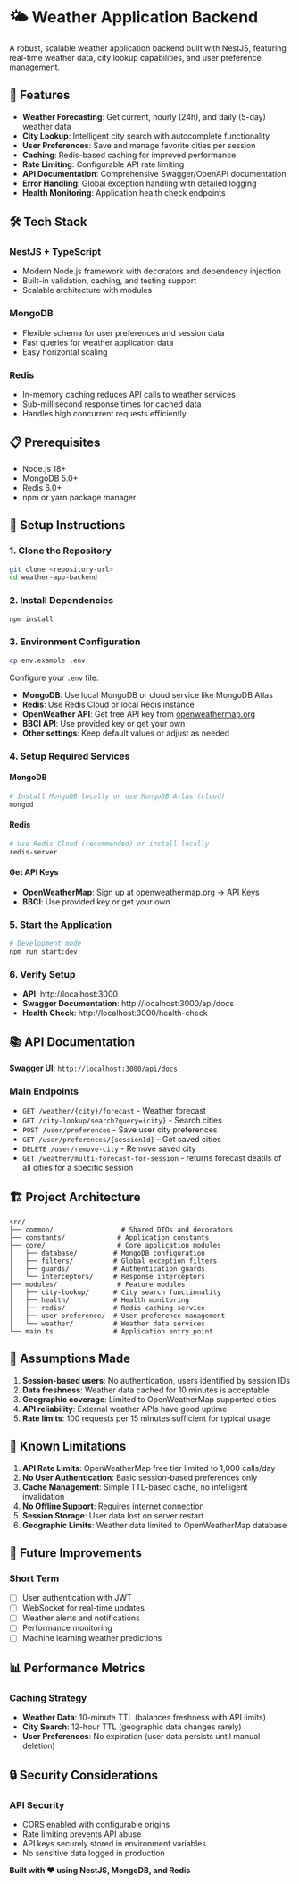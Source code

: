 # 🌤️ Weather Application Backend

A robust, scalable weather application backend built with NestJS, featuring real-time weather data, city lookup capabilities, and user preference management.

## 🚀 Features

- **Weather Forecasting**: Get current, hourly (24h), and daily (5-day) weather data
- **City Lookup**: Intelligent city search with autocomplete functionality
- **User Preferences**: Save and manage favorite cities per session
- **Caching**: Redis-based caching for improved performance
- **Rate Limiting**: Configurable API rate limiting
- **API Documentation**: Comprehensive Swagger/OpenAPI documentation
- **Error Handling**: Global exception handling with detailed logging
- **Health Monitoring**: Application health check endpoints

## 🛠️ Tech Stack

### **NestJS + TypeScript**
- Modern Node.js framework with decorators and dependency injection
- Built-in validation, caching, and testing support
- Scalable architecture with modules

### **MongoDB**
- Flexible schema for user preferences and session data
- Fast queries for weather application data
- Easy horizontal scaling

### **Redis**
- In-memory caching reduces API calls to weather services
- Sub-millisecond response times for cached data
- Handles high concurrent requests efficiently

## 📋 Prerequisites

- Node.js 18+ 
- MongoDB 5.0+
- Redis 6.0+
- npm or yarn package manager

## 🚀 Setup Instructions

### 1. Clone the Repository
```bash
git clone <repository-url>
cd weather-app-backend
```

### 2. Install Dependencies
```bash
npm install
```

### 3. Environment Configuration

```bash
cp env.example .env
```

Configure your `.env` file:

- **MongoDB**: Use local MongoDB or cloud service like MongoDB Atlas
- **Redis**: Use Redis Cloud or local Redis instance
- **OpenWeather API**: Get free API key from [openweathermap.org](https://openweathermap.org/api)
- **BBCI API**: Use provided key or get your own
- **Other settings**: Keep default values or adjust as needed

### 4. Setup Required Services

#### **MongoDB**
```bash
# Install MongoDB locally or use MongoDB Atlas (cloud)
mongod
```

#### **Redis**
```bash
# Use Redis Cloud (recommended) or install locally
redis-server
```

#### **Get API Keys**
- **OpenWeatherMap**: Sign up at openweathermap.org → API Keys
- **BBCI**: Use provided key or get your own

### 5. Start the Application
```bash
# Development mode
npm run start:dev
```

### 6. Verify Setup
- **API**: http://localhost:3000
- **Swagger Documentation**: http://localhost:3000/api/docs
- **Health Check**: http://localhost:3000/health-check

## 📚 API Documentation

**Swagger UI**: `http://localhost:3000/api/docs`

### **Main Endpoints**
- `GET /weather/{city}/forecast` - Weather forecast
- `GET /city-lookup/search?query={city}` - Search cities  
- `POST /user/preferences` - Save user city preferences
- `GET /user/preferences/{sessionId}` - Get saved cities
- `DELETE /user/remove-city` - Remove saved city
- `GET /weather/multi-forecast-for-session` - returns forecast deatils of all cities for a specific session


## 🏗️ Project Architecture

```
src/
├── common/                 # Shared DTOs and decorators
├── constants/             # Application constants
├── core/                  # Core application modules
│   ├── database/         # MongoDB configuration
│   ├── filters/          # Global exception filters
│   ├── guards/           # Authentication guards
│   └── interceptors/     # Response interceptors
├── modules/               # Feature modules
│   ├── city-lookup/      # City search functionality
│   ├── health/           # Health monitoring
│   ├── redis/            # Redis caching service
│   ├── user-preference/  # User preference management
│   └── weather/          # Weather data services
└── main.ts               # Application entry point
```

## 🤔 Assumptions Made

1. **Session-based users**: No authentication, users identified by session IDs
2. **Data freshness**: Weather data cached for 10 minutes is acceptable
3. **Geographic coverage**: Limited to OpenWeatherMap supported cities
4. **API reliability**: External weather APIs have good uptime
6. **Rate limits**: 100 requests per 15 minutes sufficient for typical usage

## 🚧 Known Limitations

1. **API Rate Limits**: OpenWeatherMap free tier limited to 1,000 calls/day
2. **No User Authentication**: Basic session-based preferences only
3. **Cache Management**: Simple TTL-based cache, no intelligent invalidation
5. **No Offline Support**: Requires internet connection
6. **Session Storage**: User data lost on server restart
7. **Geographic Limits**: Weather data limited to OpenWeatherMap database

## 🚀 Future Improvements

### **Short Term**
- [ ] User authentication with JWT
- [ ] WebSocket for real-time updates  
- [ ] Weather alerts and notifications
- [ ] Performance monitoring
- [ ] Machine learning weather predictions

## 📊 Performance Metrics

### **Caching Strategy**
- **Weather Data**: 10-minute TTL (balances freshness with API limits)
- **City Search**: 12-hour TTL (geographic data changes rarely)
- **User Preferences**: No expiration (user data persists until manual deletion)


## 🔒 Security Considerations

### **API Security**
- CORS enabled with configurable origins
- Rate limiting prevents API abuse
- API keys securely stored in environment variables
- No sensitive data logged in production


**Built with ❤️ using NestJS, MongoDB, and Redis**